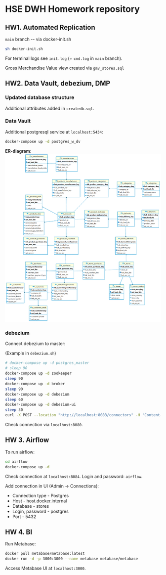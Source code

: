 # HSE DWH Homework repository

## HW1. Automated Replication

`main` branch -- via docker-init.sh
```bash
sh docker-init.sh
```

For terminal logs see `init.log` (+ `cmd.log` in `main` branch).

Gross Merchandise Value view created via `gmv_stores.sql`

## HW2. Data Vault, debezium, DMP

### Updated database structure

Additional attributes added in `createdb.sql`.

### Data Vault

Additional postgresql service at `localhost:5434`:
```bash
docker-compose up -d postgres_w_dv
```
**ER-diagram**:
![alt text](https://github.com/quynhu-d/dwh_hw/blob/main/dwh_dv_er_diagram.png?raw=true)

### debezium

Connect debezium to master:

(Example in `debezium.sh`)
```bash
# docker-compose up -d postgres_master
# sleep 90
docker-compose up -d zookeeper
sleep 90
docker-compose up -d broker
sleep 90
docker-compose up -d debezium
sleep 60
docker-compose up -d debezium-ui
sleep 30
curl -X POST --location "http://localhost:8083/connectors" -H "Content-Type: application/json" -H "Accept: application/json" -d @debezium_connector.json
```
Check connection via `localhost:8080`.

## HW 3. Airflow

To run airflow:

```bash
cd airflow
docker-compose up -d
```
Check connection at `localhost:8084`. Login and password: `airflow`.

Add connection in UI (Admin -> Connections):

- Connection type - Postgres
- Host - host.docker.internal
- Database - stores
- Login, password - postgres
- Port - 5432

## HW 4. BI

Run Metabase:
```bash
docker pull metabase/metabase:latest
docker run -d -p 3000:3000 --name metabase metabase/metabase
```
Access Metabase UI at `localhost:3000`.